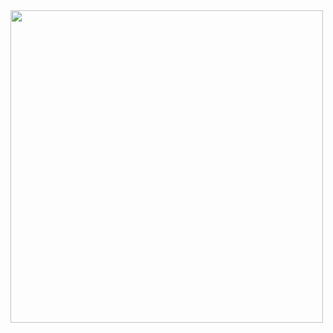 
<img src="https://github.com/user-attachments/assets/6494333b-34db-4c1e-bdff-71d40e31fd5a" width="500">
